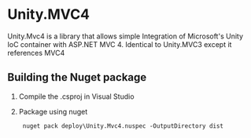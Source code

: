 # Unity.MVC4

Unity.Mvc4 is a library that allows simple Integration of Microsoft's Unity IoC container with ASP.NET MVC 4. Identical to Unity.MVC3 except it references MVC4

## Building the Nuget package

1. Compile the .csproj in Visual Studio
2. Package using nuget

        nuget pack deploy\Unity.Mvc4.nuspec -OutputDirectory dist
